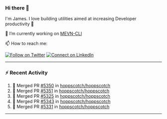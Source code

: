 ### Hi there 👋

I'm James. I love building utilities aimed at increasing Developer productivity :raised_hands: 

🔭 I’m currently working on [MEVN-CLI](https://github.com/madlabsinc/mevn-cli)

📫 How to reach me:

[![Follow on Twitter](https://img.shields.io/badge/--twitter?label=Twitter&logo=Twitter&style=social)](https://twitter.com/james_madhacks) [![Connect on LinkedIn](https://img.shields.io/badge/--linkedin?label=LinkedIn&logo=LinkedIn&style=social)](https://www.linkedin.com/in/jamesgeorge007)

---

### :zap: Recent Activity

<!--START_SECTION:activity-->
1. 🎉 Merged PR [#5350](https://github.com/hoppscotch/hoppscotch/pull/5350) in [hoppscotch/hoppscotch](https://github.com/hoppscotch/hoppscotch)
2. 🎉 Merged PR [#5351](https://github.com/hoppscotch/hoppscotch/pull/5351) in [hoppscotch/hoppscotch](https://github.com/hoppscotch/hoppscotch)
3. 🎉 Merged PR [#5325](https://github.com/hoppscotch/hoppscotch/pull/5325) in [hoppscotch/hoppscotch](https://github.com/hoppscotch/hoppscotch)
4. 🎉 Merged PR [#5343](https://github.com/hoppscotch/hoppscotch/pull/5343) in [hoppscotch/hoppscotch](https://github.com/hoppscotch/hoppscotch)
5. 🎉 Merged PR [#5331](https://github.com/hoppscotch/hoppscotch/pull/5331) in [hoppscotch/hoppscotch](https://github.com/hoppscotch/hoppscotch)
<!--END_SECTION:activity-->

---

<!--
**jamesgeorge007/jamesgeorge007** is a ✨ _special_ ✨ repository because its `README.md` (this file) appears on your GitHub profile.

Here are some ideas to get you started:

- 🌱 I’m currently learning ...
- 👯 I’m looking to collaborate on ...
- 🤔 I’m looking for help with ...
- 💬 Ask me about ...
- 😄 Pronouns: ...
- ⚡ Fun fact: ...
-->
